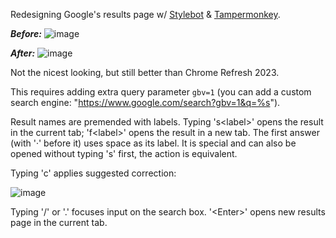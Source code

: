 Redesigning Google's results page w/ [Stylebot](https://stylebot.dev/) & [Tampermonkey](https://www.tampermonkey.net/).

***Before:***
![image](https://github.com/vanaigr/google-refresh-2023/assets/65824523/1a741f8c-64e3-4a64-bf74-3c94a2407ae5)

***After:***
![image](https://github.com/vanaigr/google-refresh-2023/assets/65824523/e8bb19ec-2218-4ae2-b03b-a94f5ac74f34)

Not the nicest looking, but still better than Chrome Refresh 2023.

This requires adding extra query parameter `gbv=1` (you can add a custom search engine: "https://www.google.com/search?gbv=1&q=%s").

Result names are premended with labels. Typing 's\<label\>' opens the result in the current tab; 'f\<label\>' opens the result in a new tab.
The first answer (with '·' before it) uses space as its label. It is special and can also be opened without typing 's' first, the action is equivalent.

Typing 'c' applies suggested correction:

![image](https://github.com/vanaigr/google-refresh-2023/assets/65824523/8ea03d41-208a-4768-92f6-1280efebed87)

Typing '/' or '.' focuses input on the search box. '\<Enter\>' opens new results page in the current tab.
